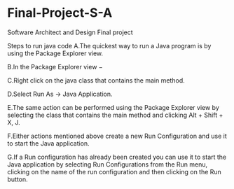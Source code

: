 # Final-Project-S-A
Software Architect and Design Final project

Steps to run java code
A.The quickest way to run a Java program is by using the Package Explorer view.

B.In the Package Explorer view −

C.Right click on the java class that contains the main method.

D.Select Run As → Java Application.

E.The same action can be performed using the Package Explorer view by selecting the class that contains the main method and clicking Alt + Shift + X, J.

F.Either actions mentioned above create a new Run Configuration and use it to start the Java application.

G.If a Run configuration has already been created you can use it to start the Java application by selecting Run Configurations from the Run menu, clicking on the name of   the run configuration and then clicking on the Run button.

